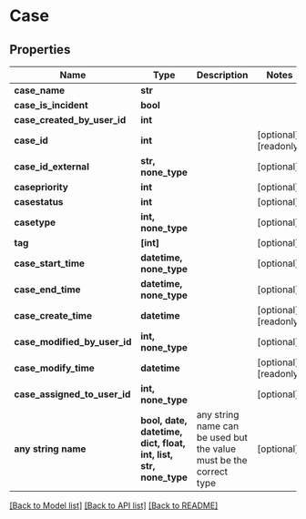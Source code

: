 # Case


## Properties
Name | Type | Description | Notes
------------ | ------------- | ------------- | -------------
**case_name** | **str** |  | 
**case_is_incident** | **bool** |  | 
**case_created_by_user_id** | **int** |  | 
**case_id** | **int** |  | [optional] [readonly] 
**case_id_external** | **str, none_type** |  | [optional] 
**casepriority** | **int** |  | [optional] 
**casestatus** | **int** |  | [optional] 
**casetype** | **int, none_type** |  | [optional] 
**tag** | **[int]** |  | [optional] 
**case_start_time** | **datetime, none_type** |  | [optional] 
**case_end_time** | **datetime, none_type** |  | [optional] 
**case_create_time** | **datetime** |  | [optional] [readonly] 
**case_modified_by_user_id** | **int, none_type** |  | [optional] 
**case_modify_time** | **datetime** |  | [optional] [readonly] 
**case_assigned_to_user_id** | **int, none_type** |  | [optional] 
**any string name** | **bool, date, datetime, dict, float, int, list, str, none_type** | any string name can be used but the value must be the correct type | [optional]

[[Back to Model list]](../README.md#documentation-for-models) [[Back to API list]](../README.md#documentation-for-api-endpoints) [[Back to README]](../README.md)


